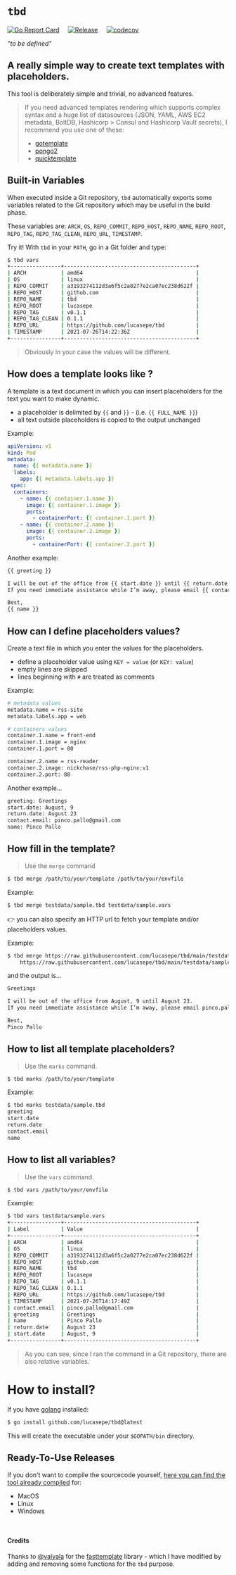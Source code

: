 # `tbd`

[![Go Report Card](https://goreportcard.com/badge/github.com/lucasepe/tbd?style=flat-square)](https://goreportcard.com/report/github.com/lucasepe/tbd) &nbsp;&nbsp;&nbsp;
[![Release](https://img.shields.io/github/release/lucasepe/tbd.svg?style=flat-square)](https://github.com/lucasepe/tbd/releases/latest) &nbsp;&nbsp;&nbsp;
[![codecov](https://codecov.io/gh/lucasepe/tbd/branch/main/graph/badge.svg?style=flat-square)](https://codecov.io/gh/lucasepe/tbd)

_"to be defined"_

## A really simple way to create text templates with placeholders.

This tool is deliberately simple and trivial, no advanced features. 

> If you need advanced templates rendering which supports complex syntax and a huge list of datasources (JSON, YAML,  AWS EC2 metadata, BoltDB, Hashicorp > Consul and Hashicorp Vault secrets), I recommend you use one of these:
>
> - [gotemplate](https://github.com/hairyhenderson/gomplate)
> - [pongo2](https://github.com/flosch/pongo2)
> - [quicktemplate](https://github.com/valyala/quicktemplate)

## Built-in Variables

When executed inside a Git repository, `tbd` automatically exports some variables related to the Git repository which may be useful in the build phase.

These variables are: `ARCH`, `OS`, `REPO_COMMIT`, `REPO_HOST`, `REPO_NAME`, `REPO_ROOT`, `REPO_TAG`, `REPO_TAG_CLEAN`, `REPO_URL`, `TIMESTAMP`.

Try it! With `tbd` in your `PATH`, go in a Git folder and type:

```sh
$ tbd vars
+----------------+------------------------------------------+
| ARCH           | amd64                                    |
| OS             | linux                                    |
| REPO_COMMIT    | a3193274112d3a6f5c2a0277e2ca07ec238d622f |
| REPO_HOST      | github.com                               |
| REPO_NAME      | tbd                                      |
| REPO_ROOT      | lucasepe                                 |
| REPO_TAG       | v0.1.1                                   |
| REPO_TAG_CLEAN | 0.1.1                                    |
| REPO_URL       | https://github.com/lucasepe/tbd          |
| TIMESTAMP      | 2021-07-26T14:22:36Z                     |
+----------------+------------------------------------------+
```

> Obviously in your case the values ​​will be different.

## How does a template looks like ?

A template is a text document in which you can insert placeholders for the text you want to make dynamic.

- a placeholder is delimited by `{{` and `}}` - (i.e. `{{ FULL_NAME }}`)
- all text outside placeholders is copied to the output unchanged

Example:

```yaml
apiVersion: v1
kind: Pod
metadata:
  name: {{ metadata.name }}
  labels:
    app: {{ metadata.labels.app }}
 spec:
  containers:
    - name: {{ container.1.name }}
      image: {{ container.1.image }}
      ports:
        - containerPort: {{ container.1.port }}
    - name: {{ container.2.name }}
      image: {{ container.2.image }}
      ports:
        - containerPort: {{ container.2.port }}
```

Another example:

```txt
{{ greeting }}

I will be out of the office from {{ start.date }} until {{ return.date }}. 
If you need immediate assistance while I’m away, please email {{ contact.email }}.

Best,
{{ name }}
```

## How can I define placeholders values?

Create a text file in which you enter the values for the placeholders.

- define a placeholder value using `KEY = value` (or `KEY: value`)
- empty lines are skipped
- lines beginning with `#` are treated as comments

Example:

```sh
# metadata values
metadata.name = rss-site
metadata.labels.app = web

# containers values
container.1.name = front-end
container.1.image = nginx
container.1.port = 80

container.2.name = rss-reader
container.2.image: nickchase/rss-php-nginx:v1
container.2.port: 88
```

Another example...

```sh
greeting: Greetings
start.date: August, 9 
return.date: August 23
contact.email: pinco.pallo@gmail.com
name: Pinco Pallo 
```

## How fill in the template?

> Use the `merge` command

```sh
$ tbd merge /path/to/your/template /path/to/your/envfile
```

Example:

```sh
$ tbd merge testdata/sample.tbd testdata/sample.vars
```

👉 you can also specify an HTTP url to fetch your template and/or placeholders values.

Example:

```sh
$ tbd merge https://raw.githubusercontent.com/lucasepe/tbd/main/testdata/sample.tbd \
    https://raw.githubusercontent.com/lucasepe/tbd/main/testdata/sample.vars
```

and the output is...

```txt
Greetings

I will be out of the office from August, 9 until August 23. 
If you need immediate assistance while I’m away, please email pinco.pallo@gmail.com.

Best,
Pinco Pallo
```

## How to list all template placeholders?

> Use the `marks` command.

```sh
$ tbd marks /path/to/your/template
```

Example:

```sh
$ tbd marks testdata/sample.tbd
greeting
start.date
return.date
contact.email
name
```

## How to list all variables?

> Use the `vars` command.

```sh
$ tbd vars /path/to/your/envfile
```

Example:

```sh
$ tbd vars testdata/sample.vars
+----------------+------------------------------------------+
| Label          | Value                                    |
+----------------+------------------------------------------+
| ARCH           | amd64                                    |
| OS             | linux                                    |
| REPO_COMMIT    | a3193274112d3a6f5c2a0277e2ca07ec238d622f |
| REPO_HOST      | github.com                               |
| REPO_NAME      | tbd                                      |
| REPO_ROOT      | lucasepe                                 |
| REPO_TAG       | v0.1.1                                   |
| REPO_TAG_CLEAN | 0.1.1                                    |
| REPO_URL       | https://github.com/lucasepe/tbd          |
| TIMESTAMP      | 2021-07-26T14:17:49Z                     |
| contact.email  | pinco.pallo@gmail.com                    |
| greeting       | Greetings                                |
| name           | Pinco Pallo                              |
| return.date    | August 23                                |
| start.date     | August, 9                                |
+----------------+------------------------------------------+
```

> As you can see, since I ran the command in a Git repository, there are also relative variables.

# How to install?

If you have [golang](https://golang.org/dl/) installed:

```sh
$ go install github.com/lucasepe/tbd@latest
```

This will create the executable under your `$GOPATH/bin` directory.

## Ready-To-Use Releases 

If you don't want to compile the sourcecode yourself, [here you can find the tool already compiled](https://github.com/lucasepe/tbd/releases/latest) for:

- MacOS
- Linux
- Windows

<br/>

#### Credits

Thanks to [@valyala](https://github.com/valyala/) for the [fasttemplate](https://github.com/valyala/fasttemplate) library - which I have modified by adding and removing some functions for the `tbd` purpose.
